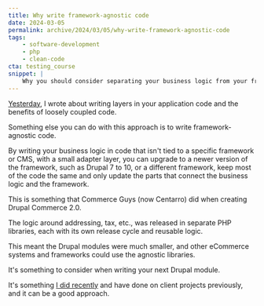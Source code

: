 ```yaml
---
title: Why write framework-agnostic code
date: 2024-03-05
permalink: archive/2024/03/05/why-write-framework-agnostic-code
tags:
    - software-development
    - php
    - clean-code
cta: testing_course
snippet: |
    Why you should consider separating your business logic from your framework code. What benefits does it offer?
---
```


[Yesterday], I wrote about writing layers in your application code and the benefits of loosely coupled code.

Something else you can do with this approach is to write framework-agnostic code.

By writing your business logic in code that isn't tied to a specific framework or CMS, with a small adapter layer, you can upgrade to a newer version of the framework, such as Drupal 7 to 10, or a different framework,  keep most of the code the same and only update the parts that connect the business logic and the framework.

This is something that Commerce Guys (now Centarro) did when creating Drupal Commerce 2.0.

The logic around addressing, tax, etc., was released in separate PHP libraries, each with its own release cycle and reusable logic.

This meant the Drupal modules were much smaller, and other eCommerce systems and frameworks could use the agnostic libraries.

It's something to consider when writing your next Drupal module.

It's something [I did recently][nre parser] and have done on client projects previously, and it can be a good approach.

[nre parser]: https://github.com/opdavies/national-rail-enquiries-feed-parser
[yesterday]: {{site.url}}//archive/2024/03/04/why-you-need-layers-in-your-application-code
